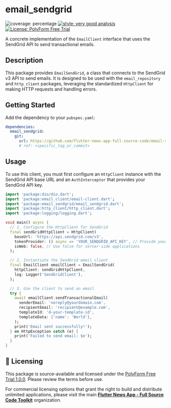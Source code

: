 # email_sendgrid

![coverage: percentage](https://img.shields.io/badge/coverage-100-green)
[![style: very good analysis](https://img.shields.io/badge/style-very_good_analysis-B22C89.svg)](https://pub.dev/packages/very_good_analysis)
[![License: PolyForm Free Trial](https://img.shields.io/badge/License-PolyForm%20Free%20Trial-blue)](https://polyformproject.org/licenses/free-trial/1.0.0)

A concrete implementation of the `EmailClient` interface that uses the SendGrid API to send transactional emails.

## Description

This package provides `EmailSendGrid`, a class that connects to the SendGrid v3 API to send emails. It is designed to be used with the `email_repository` and `http_client` packages, leveraging the standardized `HttpClient` for making HTTP requests and handling errors.

## Getting Started

Add the dependency to your `pubspec.yaml`:

```yaml
dependencies:
  email_sendgrid:
    git:
      url: https://github.com/flutter-news-app-full-source-code/email-sendgrid.git
      # ref: <specific_tag_or_commit>
```

## Usage

To use this client, you must first configure an `HttpClient` instance with the SendGrid API base URL and an `AuthInterceptor` that provides your SendGrid API key.

```dart
import 'package:dio/dio.dart';
import 'package:email_client/email-client.dart';
import 'package:email_sendgrid/email_sendgrid.dart';
import 'package:http_client/http_client.dart';
import 'package:logging/logging.dart';

void main() async {
  // 1. Configure the HttpClient for SendGrid
  final sendGridHttpClient = HttpClient(
    baseUrl: 'https://api.sendgrid.com/v3',
    tokenProvider: () async => 'YOUR_SENDGRID_API_KEY', // Provide your key here
    isWeb: false, // Use false for server-side applications
  );

  // 2. Instantiate the SendGrid email client
  final EmailClient emailClient = EmailSendGrid(
    httpClient: sendGridHttpClient,
    log: Logger('SendGridClient'),
  );

  // 3. Use the client to send an email
  try {
    await emailClient.sendTransactionalEmail(
      senderEmail: 'noreply@yourdomain.com',
      recipientEmail: 'recipient@example.com',
      templateId: 'd-your-template-id',
      templateData: {'name': 'World'},
    );
    print('Email sent successfully!');
  } on HttpException catch (e) {
    print('Failed to send email: $e');
  }
}
```


## 🔑 Licensing

This package is source-available and licensed under the [PolyForm Free Trial 1.0.0](LICENSE). Please review the terms before use.

For commercial licensing options that grant the right to build and distribute unlimited applications, please visit the main [**Flutter News App - Full Source Code Toolkit**](https://github.com/flutter-news-app-full-source-code) organization.
